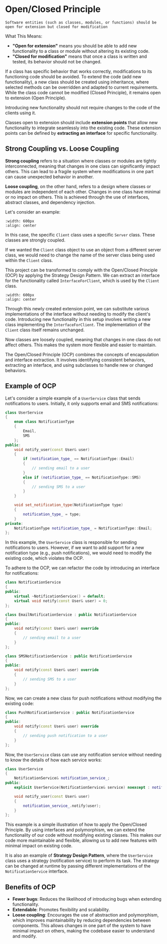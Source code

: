# Open/Closed Principle

```{important}
Software entities (such as classes, modules, or functions) should be open for extension but closed for modification
```

What This Means:

- **"Open for extension"** means you should be able to add new functionality to a class or module without altering its existing code.
- **"Closed for modification"** means that once a class is written and tested, its behavior should not be changed.

If a class has specific behavior that works correctly, modifications to its functioning code should be avoided. To extend the code (add new functionality), a new class should be created using inheritance, where selected methods can be overridden and adapted to current requirements. While the class code cannot be modified (Closed Principle), it remains open to extension (Open Principle).

Introducing new functionality should not require changes to the code of the clients using it.

Classes open to extension should include **extension points** that allow new functionality to integrate seamlessly into the existing code. These extension points can be defined by **extracting an interface** for specific functionality.

## Strong Coupling vs. Loose Coupling

**Strong coupling** refers to a situation where classes or modules are tightly interconnected, meaning that changes in one class can significantly impact others. This can lead to a fragile system where modifications in one part can cause unexpected behavior in another.

**Loose coupling**, on the other hand, refers to a design where classes or modules are independent of each other. Changes in one class have minimal or no impact on others. This is achieved through the use of interfaces, abstract classes, and dependency injection.

Let's consider an example:

```{image} ../img/solid/OCP-Before.png
:width: 600px
:align: center
```

In this case, the specific `Client` class uses a specific `Server` class. These classes are strongly coupled.

If we wanted the `Client` class object to use an object from a different server class, we would need to change the name of the server class being used within the `Client` class.

This project can be transformed to comply with the Open/Closed Principle (OCP) by applying the Strategy Design Pattern. We can extract an interface for the functionality called `InterfaceForClient`, which is used by the `Client` class. 

```{image} ../img/solid/OCP-After.png
:width: 600px
:align: center
```

Through this newly created extension point, we can substitute various implementations of the interface without needing to modify the client's code. Introducing new functionality in this setup involves writing a new class implementing the `InterfaceForClient`. The implementation of the `Client` class itself remains unchanged.

Now classes are loosely coupled, meaning that changes in one class do not affect others. This makes the system more flexible and easier to maintain.

The Open/Closed Principle (OCP) combines the concepts of encapsulation and interface extraction. It involves identifying consistent behaviors, extracting an interface, and using subclasses to handle new or changed behaviors.

## Example of OCP

Let's consider a simple example of a `UserService` class that sends notifications to users. Initially, it only supports email and SMS notifications:

```cpp
class UserService
{
    enum class NotificationType
    {
        Email,
        SMS
    };
public:
    void notify_user(const User& user)
    {
        if (notification_type_ == NotificationType::Email)
        {
            // sending email to a user
        }
        else if (notification_type_ == NotificationType::SMS)
        {
            // sending SMS to a user
        }
    }

    void set_notification_type(NotificationType type)
    {
        notification_type_ = type;
    }
private:
    NotificationType notification_type_ = NotificationType::Email;
};
```

In this example, the `UserService` class is responsible for sending notifications to users. However, if we want to add support for a new notification type (e.g., push notifications), we would need to modify the existing code, which violates the OCP.

To adhere to the OCP, we can refactor the code by introducing an interface for notifications:

```cpp
class NotificationService
{
public:
    virtual ~NotificationService() = default;
    virtual void notify(const User& user) = 0;
};

class EmailNotificationService : public NotificationService
{
public:
    void notify(const User& user) override
    {
        // sending email to a user
    }
};

class SMSNotificationService : public NotificationService
{
public:
    void notify(const User& user) override
    {
        // sending SMS to a user
    }
};
```

Now, we can create a new class for push notifications without modifying the existing code:

```cpp
class PushNotificationService : public NotificationService
{
public:
    void notify(const User& user) override
    {
        // sending push notification to a user
    }
};
```

Now, the `UserService` class can use any notification service without needing to know the details of how each service works:

```cpp
class UserService
{
    NotificationService& notification_service_;
public:
    explicit UserService(NotificationService& service) noexcept : notification_service_(service) {}

    void notify_user(const User& user)
    {
        notification_service_.notify(user);
    }
};
```

This example is a simple illustration of how to apply the Open/Closed Principle. By using interfaces and polymorphism, we can extend the functionality of our code without modifying existing classes. This makes our code more maintainable and flexible, allowing us to add new features with minimal impact on existing code. 

It is also an example of **Strategy Design Pattern**, where the `UserService` class uses a strategy (notification service) to perform its task. The strategy can be changed at runtime by passing different implementations of the `NotificationService` interface.


## Benefits of OCP

- **Fewer bugs**: Reduces the likelihood of introducing bugs when extending functionality.
- **Extendable**: Promotes flexibility and scalability.
- **Loose coupling**: Encourages the use of abstraction and polymorphism, which improves maintainability by reducing dependencies between components. This allows changes in one part of the system to have minimal impact on others, making the codebase easier to understand and modify.
